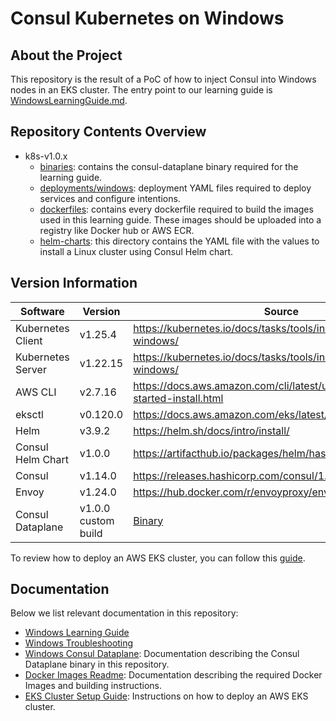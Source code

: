 # Consul Kubernetes on Windows

## About the Project

This repository is the result of a PoC of how to inject Consul into Windows nodes in an EKS cluster. The entry point to our learning guide is [WindowsLearningGuide.md](./WindowsLearningGuide.md).

## Repository Contents Overview

- k8s-v1.0.x
  - [binaries](k8s-v1.0.x/binaries/): contains the consul-dataplane binary required for the learning guide.
  - [deployments/windows](k8s-v1.0.x/deployments/windows/): deployment YAML files required to deploy services and configure intentions.
  - [dockerfiles](k8s-v1.0.x/dockerfiles/): contains every dockerfile required to build the images used in this learning guide. These images should be uploaded into a registry like Docker hub or AWS ECR.
  - [helm-charts](k8s-v1.0.x/helm-charts/): this directory contains the YAML file with the values to install a Linux cluster using Consul Helm chart.

## Version Information

|Software           |Version             |Source                                                                           |
|-------------------|--------------------|---------------------------------------------------------------------------------|
|Kubernetes Client  |v1.25.4             |<https://kubernetes.io/docs/tasks/tools/install-kubectl-windows/>                |
|Kubernetes Server  |v1.22.15            |<https://kubernetes.io/docs/tasks/tools/install-kubectl-windows/>                |
|AWS CLI            |v2.7.16             |<https://docs.aws.amazon.com/cli/latest/userguide/getting-started-install.html>  |
|eksctl             |v0.120.0            |<https://docs.aws.amazon.com/eks/latest/userguide/eksctl.html>                   |
|Helm               |v3.9.2              |<https://helm.sh/docs/intro/install/>                                            |
|Consul Helm Chart  |v1.0.0              |<https://artifacthub.io/packages/helm/hashicorp/consul>                          |
|Consul             |v1.14.0             |<https://releases.hashicorp.com/consul/1.14.0/>                                  |
|Envoy              |v1.24.0             |<https://hub.docker.com/r/envoyproxy/envoy-windows/tags>                         |
|Consul Dataplane   |v1.0.0 custom build | [Binary](k8s-v1.0.x/binaries/)                                                  |

To review how to deploy an AWS EKS cluster, you can follow this [guide](./k8s-v1.0.x/helm-charts/README.md).  

## Documentation

Below we list relevant documentation in this repository:

- [Windows Learning Guide](./WindowsLearningGuide.md)
- [Windows Troubleshooting](./WindowsTroubleshooting.md)
- [Windows Consul Dataplane](k8s-v1.0.x/binaries/windows-consul-dataplane.md): Documentation describing the Consul Dataplane binary in this repository.
- [Docker Images Readme](./k8s-v1.0.x/dockerfiles/README.md): Documentation describing the required Docker Images and building instructions.
- [EKS Cluster Setup Guide](./k8s-v1.0.x/helm-charts/README.md): Instructions on how to deploy an AWS EKS cluster.

